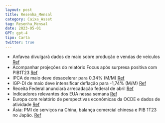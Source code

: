 ```yaml
---
layout: post
title: Resenha_Mensal
category: Caixa_Asset
tag: Resenha_Mensal
date: 2023-05-01
GPT: gpt-4
tipo: Carta
twitter: true
---
```


- Anfavea divulgará dados de maio sobre produção e vendas de veículos
<a href="#" onclick="search_on_pdf('(T/T) ante 0% (T/T) no último trimestre de 2022. Já a produção industrial de março acelerou de 2,4% ')">Ref</a>
- Acompanhar projeções do relatório Focus após surpresa positiva com PIB1T23
<a href="#" onclick="search_on_pdf('• Com relação à Atividade, a divulgação da 1ª prévia do PIB do primeiro trimestre de 2023 mostrou c')">Ref</a>
- IPCA de maio deve desacelerar para 0,34% (M/M)
<a href="#" onclick="search_on_pdf('ajudou no movimento do IPCA15 de abril. Com isso, no acumulado em 12 meses, o IPCA-15 desacelerou de')">Ref</a>
- IGP-DI de maio deve intensificar deflação para -1,74% (M/M)
<a href="#" onclick="search_on_pdf('• Em abril, o IGP-M foi ao terreno negativo, ao sair de 0,05% para -0,95% (M/M). Destaque para a co')">Ref</a>
- Receita Federal anunciará arrecadação federal de abril
<a href="#" onclick="search_on_pdf('arrecadação federal de março, com queda nas receitas relacionadas com a renda oriunda de empresas, e')">Ref</a>
- Indicadores relevantes dos EUA nessa semana
<a href="#" onclick="search_on_pdf('• Com relação à Atividade, a divulgação da 1ª prévia do PIB do primeiro trimestre de 2023 mostrou c')">Ref</a>
- Europa com relatório de perspectivas econômicas da OCDE e dados de atividade
<a href="#" onclick="search_on_pdf('• Com relação à Atividade, a divulgação da 1ª prévia do PIB do primeiro trimestre de 2023 mostrou c')">Ref</a>
- Ásia: PMI de serviços na China, balança comercial chinesa e PIB 1T23 no Japão.
<a href="#" onclick="search_on_pdf('• Com relação à atividade econômica, o PIB do 1T2023 da China cresceu 4,5% (A/A) ante 2,9% (A/A) do')">Ref</a>
